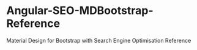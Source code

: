 # Angular-SEO-MDBootstrap-Reference
Material Design for Bootstrap with Search Engine Optimisation Reference 
